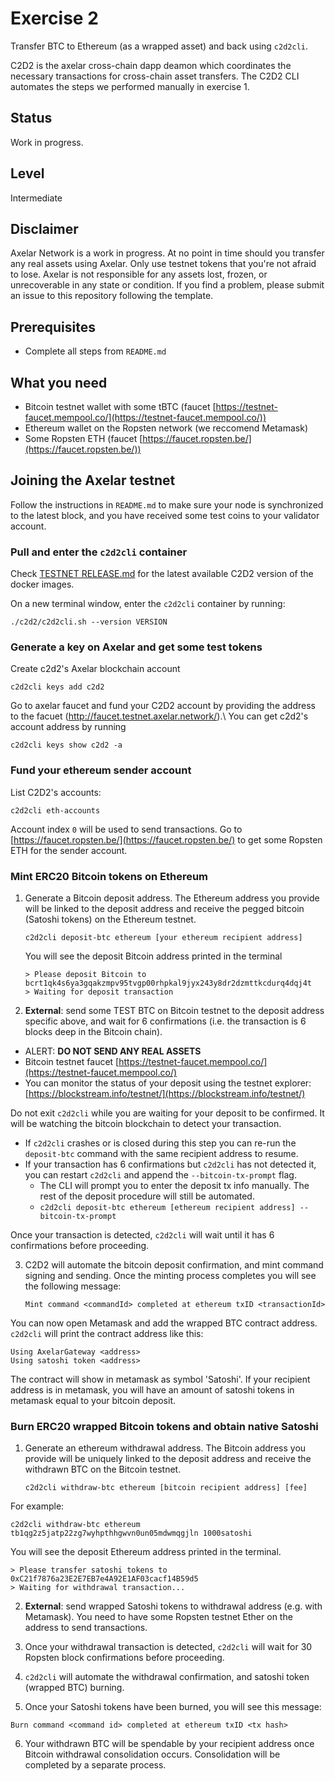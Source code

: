 # Exercise 2
Transfer BTC to Ethereum (as a wrapped asset) and back using `c2d2cli`.

C2D2 is the axelar cross-chain dapp deamon which coordinates the necessary transactions for cross-chain asset transfers.
The C2D2 CLI automates the steps we performed manually in exercise 1.

## Status
Work in progress. 

## Level 
Intermediate

## Disclaimer 
Axelar Network is a work in progress. At no point in time should you transfer any real assets using Axelar. Only use testnet tokens that you're not afraid to lose. Axelar is not responsible for any assets lost, frozen, or unrecoverable in any state or condition. If you find a problem, please submit an issue to this repository following the template. 

## Prerequisites
- Complete all steps from `README.md`

## What you need
- Bitcoin testnet wallet with some tBTC (faucet [https://testnet-faucet.mempool.co/](https://testnet-faucet.mempool.co/))
- Ethereum wallet on the Ropsten network (we reccomend Metamask)
- Some Ropsten ETH (faucet [https://faucet.ropsten.be/](https://faucet.ropsten.be/))

## Joining the Axelar testnet

Follow the instructions in `README.md` to make sure your node is synchronized to the latest block, and you have received some test coins to your validator account. 

### Pull and enter the `c2d2cli` container
Check [TESTNET RELEASE.md](../TESTNET%20RELEASE.md) for the latest available C2D2 version of the docker images.

On a new terminal window, enter the `c2d2cli` container by running:
```
./c2d2/c2d2cli.sh --version VERSION
```

### Generate a key on Axelar and get some test tokens

Create c2d2's Axelar blockchain account
```
c2d2cli keys add c2d2
```

Go to axelar faucet and fund your C2D2 account by providing the address to the
facuet (http://faucet.testnet.axelar.network/).\ You can get c2d2's account
address by running 

```
c2d2cli keys show c2d2 -a
```

### Fund your ethereum sender account
List C2D2's accounts:

```
c2d2cli eth-accounts
```

Account index `0` will be used to send transactions. Go to [https://faucet.ropsten.be/](https://faucet.ropsten.be/) to get some Ropsten ETH for the sender account.

### Mint ERC20 Bitcoin tokens on Ethereum
1. Generate a Bitcoin deposit address. The Ethereum address you provide will be linked to the deposit address and receive the pegged bitcoin (Satoshi tokens) on the Ethereum testnet. 

    ```
    c2d2cli deposit-btc ethereum [your ethereum recipient address]
    ```

    You will see the deposit Bitcoin address printed in the terminal

    ```
    > Please deposit Bitcoin to bcrt1qk4s6ya3gqakzmpv95tvgp00rhpkal9jyx243y8dr2dzmttkcdurq4dqj4t
    > Waiting for deposit transaction
    ```

2. **External**: send some TEST BTC on Bitcoin testnet to the deposit address specific above, and wait for 6 confirmations (i.e. the transaction is 6 blocks deep in the Bitcoin chain). 

  - ALERT: **DO NOT SEND ANY REAL ASSETS**
  - Bitcoin testnet faucet [https://testnet-faucet.mempool.co/](https://testnet-faucet.mempool.co/)
  - You can monitor the status of your deposit using the testnet explorer: [https://blockstream.info/testnet/](https://blockstream.info/testnet/)

Do not exit `c2d2cli` while you are waiting for your deposit to be confirmed. It will be watching the bitcoin blockchain to detect your transaction. 
- If `c2d2cli` crashes or is closed during this step you can re-run the `deposit-btc` command with the same recipient address to resume.
- If your transaction has 6 confirmations but `c2d2cli` has not detected it, you can restart `c2d2cli` and append the `--bitcoin-tx-prompt` flag.
    - The CLI will prompt you to enter the deposit tx info manually. The rest of the deposit procedure will still be automated.
    - `c2d2cli deposit-btc ethereum [ethereum recipient address] --bitcoin-tx-prompt`

Once your transaction is detected, `c2d2cli` will wait until it has 6 confirmations before proceeding.

 3. C2D2 will automate the bitcoin deposit confirmation, and mint command signing and sending. Once the minting process completes you will see the following message:

    ```
    Mint command <commandId> completed at ethereum txID <transactionId>
    ```

You can now open Metamask and add the wrapped BTC contract address. `c2d2cli` will print the contract address like this:

```
Using AxelarGateway <address>
Using satoshi token <address>
```

The contract will show in metamask as symbol 'Satoshi'. If your recipient address is in metamask, you will have an amount of satoshi tokens in metamask equal to your bitcoin deposit. 

### Burn ERC20 wrapped Bitcoin tokens and obtain native Satoshi
1. Generate an ethereum withdrawal address. The Bitcoin address you provide will be uniquely linked to the deposit address and receive the withdrawn BTC on the Bitcoin testnet. 

   ```
   c2d2cli withdraw-btc ethereum [bitcoin recipient address] [fee]
   ```

For example:
   ```
   c2d2cli withdraw-btc ethereum tb1qg2z5jatp22zg7wyhpthhgwvn0un05mdwmqgjln 1000satoshi
   ```

You will see the deposit Ethereum address printed in the terminal.

   ```
   > Please transfer satoshi tokens to 0xC21f7876a23E2E7EB7e4A92E1AF03cacf14B59d5
   > Waiting for withdrawal transaction...
   ```

2. **External**: send wrapped Satoshi tokens to withdrawal address (e.g. with Metamask). You need to have some Ropsten testnet Ether on the address to send transactions.


3. Once your withdrawal transaction is detected, `c2d2cli` will wait for 30 Ropsten block confirmations before proceeding.


4. `c2d2cli` will automate the withdrawal confirmation, and satoshi token (wrapped BTC) burning. 

5. Once your Satoshi tokens have been burned, you will see this message:

```
Burn command <command id> completed at ethereum txID <tx hash>
```

6. Your withdrawn BTC will be spendable by your recipient address once Bitcoin withdrawal consolidation occurs. Consolidation will be completed by a separate process.
